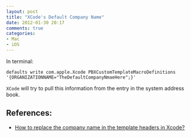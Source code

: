 ```yaml
---
layout: post
title: "XCode's Default Company Name"
date: 2012-01-30 20:17
comments: true
categories: 
- Mac
- iOS
---
```


In terminal:

    defaults write com.apple.Xcode PBXCustomTemplateMacroDefinitions '{ORGANIZATIONNAME="TheDefaultCompanyNmaeHere";}'

`XCode` will try to pull this information from the entry in the system address book.

## References:

- [How to replace the company name in the template headers in Xcode?][]

[How to replace the company name in the template headers in Xcode?]: http://stackoverflow.com/questions/1132855/how-to-replace-the-company-name-in-the-template-headers-in-xcode
